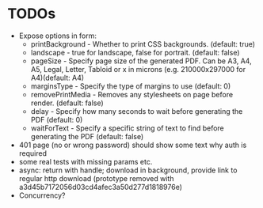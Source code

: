 # TODOs

* Expose options in form:
  - printBackground - Whether to print CSS backgrounds. (default: true)
  - landscape - true for landscape, false for portrait. (default: false)
  - pageSize - Specify page size of the generated PDF. Can be A3, A4, A5, Legal, Letter, Tabloid or <width>x<height> in microns (e.g. 210000x297000 for A4)(default: A4)
  - marginsType - Specify the type of margins to use (default: 0)
  - removePrintMedia - Removes any <link media="print"> stylesheets on page before render. (default: false)
  - delay - Specify how many seconds to wait before generating the PDF (default: 0)
  - waitForText - Specify a specific string of text to find before generating the PDF (default: false)
* 401 page (no or wrong password) should show some text why auth is required
* some real tests with missing params etc.
* async: return with handle; download in background, provide link to regular http download (prototype removed with a3d45b7172056d03cd4afec3a50d277d1818976e)
* Concurrency?
